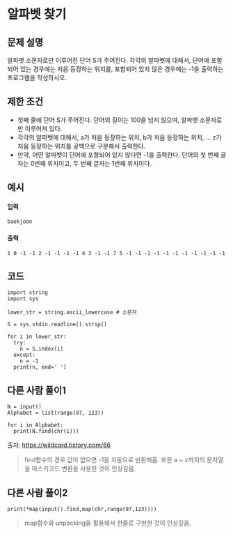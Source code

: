 # 알파벳 찾기

## 문제 설명
알파벳 소문자로만 이루어진 단어 S가 주어진다. 각각의 알파벳에 대해서, 단어에 포함되어 있는 경우에는 처음 등장하는 위치를, 포함되어 있지 않은 경우에는 -1을 출력하는 프로그램을 작성하시오.

## 제한 조건
* 첫째 줄에 단어 S가 주어진다. 단어의 길이는 100을 넘지 않으며, 알파벳 소문자로만 이루어져 있다.
* 각각의 알파벳에 대해서, a가 처음 등장하는 위치, b가 처음 등장하는 위치, ... z가 처음 등장하는 위치를 공백으로 구분해서 출력한다.
* 만약, 어떤 알파벳이 단어에 포함되어 있지 않다면 -1을 출력한다. 단어의 첫 번째 글자는 0번째 위치이고, 두 번째 글자는 1번째 위치이다.

## 예시
#### 입력
```
baekjoon
```

#### 출력
```
1 0 -1 -1 2 -1 -1 -1 -1 4 3 -1 -1 7 5 -1 -1 -1 -1 -1 -1 -1 -1 -1 -1 -1
```
 
## 코드
```
import string
import sys

lower_str = string.ascii_lowercase # 소문자

S = sys.stdin.readline().strip()

for i in lower_str:
  try:
    n = S.index(i)
  except:
    n = -1
  print(n, end=' ')
```

## 다른 사람 풀이1
```
N = input()
Alphabet = list(range(97, 123))

for i in Alphabet:
  print(N.find(chr(i)))
```
출처: https://wildcard.tistory.com/66

> find함수의 경우 값이 없으면 -1을 자동으로 반환해줌. 또한 a ~ z까지의 문자열을 아스키코드 변환을 사용한 것이 인상깊음.

## 다른 사람 풀이2
```
print(*map(input().find,map(chr,range(97,123))))
```
> map함수와 unpacking을 활용해서 한줄로 구현한 것이 인상깊음. 